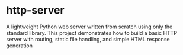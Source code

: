 # http-server
A lightweight Python web server written from scratch using only the standard library. This project demonstrates how to build a basic HTTP server with routing, static file handling, and simple HTML response generation
